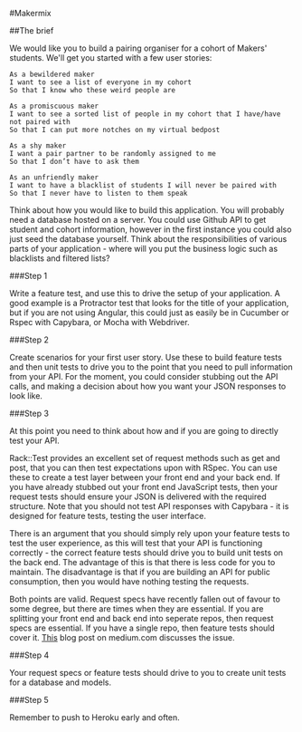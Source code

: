 #Makermix

##The brief

We would like you to build a pairing organiser for a cohort of Makers' students. We'll get you started with a few user stories:

```
As a bewildered maker  
I want to see a list of everyone in my cohort  
So that I know who these weird people are  

As a promiscuous maker  
I want to see a sorted list of people in my cohort that I have/have not paired with  
So that I can put more notches on my virtual bedpost  

As a shy maker  
I want a pair partner to be randomly assigned to me  
So that I don’t have to ask them  

As an unfriendly maker  
I want to have a blacklist of students I will never be paired with  
So that I never have to listen to them speak  
```

Think about how you would like to build this application. You will probably need a database hosted on a server. You could use Github API to get student and cohort information, however in the first instance you could also just seed the database yourself. Think about the responsibilities of various parts of your application - where will you put the business logic such as blacklists and filtered lists?

###Step 1

Write a feature test, and use this to drive the setup of your application. A good example is a Protractor test that looks for the title of your application, but if you are not using Angular, this could just as easily be in Cucumber or Rspec with Capybara, or Mocha with Webdriver.

###Step 2

Create scenarios for your first user story. Use these to build feature tests and then unit tests to drive you to the point that you need to pull information from your API. For the moment, you could consider stubbing out the API calls, and making a decision about how you want your JSON responses to look like.

###Step 3

At this point you need to think about how and if you are going to directly test your API. 

Rack::Test provides an excellent set of request methods such as get and post, that you can then test expectations upon with RSpec. You can use these to create a test layer between your front end and your back end. If you have already stubbed out your front end JavaScript tests, then your request tests should ensure your JSON is delivered with the required structure. Note that you should not test API responses with Capybara - it is designed for feature tests, testing the user interface.

There is an argument that you should simply rely upon your feature tests to test the user experience, as this will test that your API is functioning correctly - the correct feature tests should drive you to build unit tests on the back end. The advantage of this is that there is less code for you to maintain. The disadvantage is that if you are building an API for public consumption, then you would have nothing testing the requests. 

Both points are valid. Request specs have recently fallen out of favour to some degree, but there are times when they are essential. If you are splitting your front end and back end into seperate repos, then request specs are essential. If you have a single repo, then feature tests should cover it. [This](https://medium.com/@AlexanderJeuris/benefits-of-protractor-in-a-angular-rails-api-application-stack-c60dc44c39b1) blog post on medium.com discusses the issue.

###Step 4

Your request specs or feature tests should drive to you to create unit tests for a database and models.

###Step 5

Remember to push to Heroku early and often.
